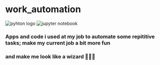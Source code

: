 # work_automation
![pyhton logo](https://www.python.org/static/community_logos/python-logo-generic.svg)
![jupyter notebook](https://upload.wikimedia.org/wikipedia/commons/thumb/3/38/Jupyter_logo.svg/207px-Jupyter_logo.svg.png)

### Apps and code i used at my job to automate some repititive tasks; make my current job a bit more fun
### and make me look like a wizard 🧙😉😎
